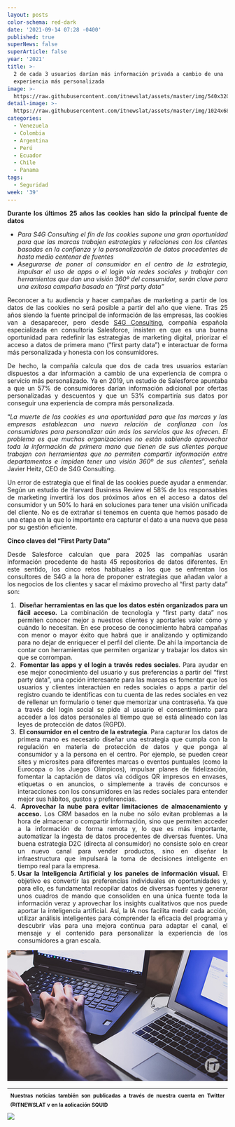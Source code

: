 ```yaml
---
layout: posts
color-schema: red-dark
date: '2021-09-14 07:28 -0400'
published: true
superNews: false
superArticle: false
year: '2021'
title: >-
  2 de cada 3 usuarios darían más información privada a cambio de una
  experiencia más personalizada
image: >-
  https://raw.githubusercontent.com/itnewslat/assets/master/img/540x320/Usuario-Teclado-p.jpg
detail-image: >-
  https://raw.githubusercontent.com/itnewslat/assets/master/img/1024x680/Usuario-Teclado-g.jpg
categories:
  - Venezuela
  - Colombia
  - Argentina
  - Perú
  - Ecuador
  - Chile
  - Panama
tags:
  - Seguridad
week: '39'
---
```

<p style="text-align: justify;"><strong>Durante los últimos 25 años las cookies han sido la principal fuente de datos</strong></p>
<ul style="list-style-type: disc; text-align: justify;">
	<li><em>Para S4G Consulting el fin de las cookies supone una gran oportunidad para que las marcas trabajen estrategias y relaciones con los clientes basadas en la confianza y la personalización de datos procedentes de hasta medio centenar de fuentes</em></li>
	<li><em>Asegurarse de poner al consumidor en el centro de la estrategia, impulsar el uso de apps o el login vía redes sociales y trabajar con herramientas que dan una visión 360º del consumidor, serán clave para una exitosa campaña basada en “first party data”</em></li>
</ul>
<p style="text-align: justify;">Reconocer a tu audiencia y hacer campañas de marketing a partir de los datos de las cookies no será posible a partir del año que viene. Tras 25 años siendo la fuente principal de información de las empresas, las cookies van a desaparecer, pero desde <a href="https://s4g.es/">S4G Consulting</a>, compañía española especializada en consultoría Salesforce, insisten en que es una buena oportunidad para redefinir las estrategias de marketing digital, priorizar el acceso a datos de primera mano (“first party data”) e interactuar de forma más personalizada y honesta con los consumidores.</p>
<p style="text-align: justify;">De hecho, la compañía calcula que dos de cada tres usuarios estarían dispuestos a dar información a cambio de una experiencia de compra o servicio más personalizado. Ya en 2019, un estudio de Salesforce apuntaba a que un 57% de consumidores darían información adicional por ofertas personalizadas y descuentos y que un 53% compartiría sus datos por conseguir una experiencia de compra más personalizada.</p>
<p style="text-align: justify;">“<em>La muerte de las cookies es una oportunidad para que las marcas y las empresas establezcan una nueva relación de confianza con los consumidores para personalizar aún más los servicios que les ofrecen. El problema es que muchas organizaciones no están sabiendo aprovechar toda la información de primera mano que tienen de sus clientes porque trabajan con herramientas que no permiten compartir información entre departamentos e impiden tener una visión 360º de sus clientes</em>”, señala Javier Heitz, CEO de S4G Consulting.</p>
<p style="text-align: justify;">Un error de estrategia que el final de las cookies puede ayudar a enmendar. Según un estudio de Harvard Business Review el 58% de los responsables de marketing invertirá los dos próximos años en el acceso a datos del consumidor y un 50% lo hará en soluciones para tener una visión unificada del cliente. No es de extrañar si tenemos en cuenta que hemos pasado de una etapa en la que lo importante era capturar el dato a una nueva que pasa por su gestión eficiente.</p>
<p style="text-align: justify;"><strong>Cinco claves del “First Party Data”</strong></p>
<p style="text-align: justify;">Desde Salesforce calculan que para 2025 las compañías usarán información procedente de hasta 45 repositorios de datos diferentes. En este sentido, los cinco retos habituales a los que se enfrentan los consultores de S4G a la hora de proponer estrategias que añadan valor a los negocios de los clientes y sacar el máximo provecho al “first party data” son:</p>

<ol>
	<li style="text-align: justify;"> <strong>Diseñar herramientas en las que los datos estén organizados para un fácil acceso.</strong> La combinación de tecnología y “first party data” nos permiten conocer mejor a nuestros clientes y aportarles valor cómo y cuándo lo necesitan. En ese proceso de conocimiento habrá campañas con menor o mayor éxito que habrá que ir analizando y optimizando para no dejar de enriquecer el perfil del cliente. De ahí la importancia de contar con herramientas que permiten organizar y trabajar los datos sin que se corrompan.</li>
	<li style="text-align: justify;"> <strong>Fomentar las apps y el login a través redes sociales</strong>. Para ayudar en ese mejor conocimiento del usuario y sus preferencias a partir del “first party data”, una opción interesante para las marcas es fomentar que los usuarios y clientes interactúen en redes sociales o apps a partir del registro cuando te identificas con tu cuenta de las redes sociales en vez de rellenar un formulario o tener que memorizar una contraseña. Ya que a través del login social se pide al usuario el consentimiento para acceder a los datos personales al tiempo que se está alineado con las leyes de protección de datos (RGPD).</li>
	<li style="text-align: justify;"><strong> </strong><strong>El consumidor en el centro de la estrategia</strong>. Para capturar los datos de primera mano es necesario diseñar una estrategia que cumpla con la regulación en materia de protección de datos y que ponga al consumidor y a la persona en el centro. Por ejemplo, se pueden crear sites y microsites para diferentes marcas o eventos puntuales (como la Eurocopa o los Juegos Olímpicos), impulsar planes de fidelización, fomentar la captación de datos vía códigos QR impresos en envases, etiquetas o en anuncios, o simplemente a través de concursos e interacciones con los consumidores en las redes sociales para entender mejor sus hábitos, gustos y preferencias.</li>
	<li style="text-align: justify;"> <strong>Aprovechar la nube para evitar limitaciones de almacenamiento y acceso.</strong> Los CRM basados en la nube no sólo evitan problemas a la hora de almacenar o compartir información, sino que permiten acceder a la información de forma remota y, lo que es más importante, automatizar la ingesta de datos procedentes de diversas fuentes. Una buena estrategia D2C (directa al consumidor) no consiste solo en crear un nuevo canal para vender productos, sino en diseñar la infraestructura que impulsará la toma de decisiones inteligente en tiempo real para la empresa.</li>
	<li style="text-align: justify;"><strong>Usar la Inteligencia Artificial y los paneles de información visual.</strong> El objetivo es convertir las preferencias individuales en oportunidades y, para ello, es fundamental recopilar datos de diversas fuentes y generar unos cuadros de mando que consoliden en una única fuente toda la información veraz y aprovechar los insights cualitativos que nos puede aportar la inteligencia artificial. Así, la IA nos facilita medir cada acción, utilizar análisis inteligentes para comprender la eficacia del programa y descubrir vías para una mejora continua para adaptar el canal, el mensaje y el contenido para personalizar la experiencia de los consumidores a gran escala.</li>
</ol>

![](https://raw.githubusercontent.com/itnewslat/assets/master/img/540x320/Usuario-Teclado-p.jpg)

<table style="height: 42px;" width="569">
<tbody>
<tr>
<td style="text-align: justify;"><sub><strong>Nuestras noticias también son publicadas a través de nuestra cuenta en Twitter <a href="https://twitter.com/itnewslat?lang=es">@ITNEWSLAT</a> y en la aplicación <a href="https://squidapp.co/en/">SQUID</a></strong></sub></td>
</tr>
</tbody>
</table>

<img src="https://tracker.metricool.com/c3po.jpg?hash=56f88a41e39ab42c063cc51676587a04"/>
